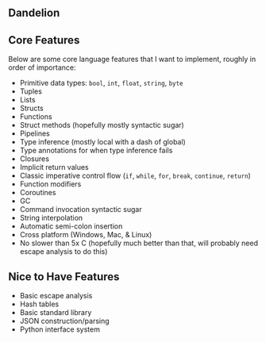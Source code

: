 Dandelion
---


Core Features
---
Below are some core language features that I want to implement, roughly in order of importance:

- Primitive data types: `bool`, `int`, `float`, `string`, `byte`
- Tuples
- Lists
- Structs
- Functions
- Struct methods (hopefully mostly syntactic sugar)
- Pipelines
- Type inference (mostly local with a dash of global)
- Type annotations for when type inference fails
- Closures
- Implicit return values
- Classic imperative control flow (`if`, `while`, `for`, `break`, `continue`, `return`)
- Function modifiers
- Coroutines
- GC
- Command invocation syntactic sugar
- String interpolation
- Automatic semi-colon insertion
- Cross platform (Windows, Mac, & Linux)
- No slower than 5x C (hopefully much better than that, will probably need escape analysis to do this)

Nice to Have Features
---
- Basic escape analysis
- Hash tables
- Basic standard library
- JSON construction/parsing
- Python interface system
